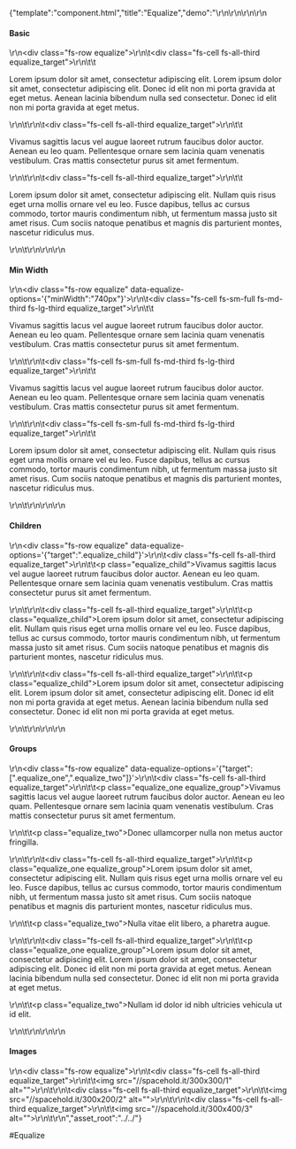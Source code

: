 {"template":"component.html","title":"Equalize","demo":"<style>\r\n\t.equalize_target { background: #eee; margin-bottom: 10px; padding: 15px; }\r\n\t.equalize_target p { margin: 0; }\r\n\t.equalize_child { background: #ccc; }\r\n\t.equalize_group { padding-bottom: 15px; }\r\n\t.equalize_two { font-size: 12px; font-style: italic; }\r\n\t.equalize img { max-width: 100%; /* position: relative; top: 50%; transform: translateY(-50%); -webkit-transform: translateY(-50%); */ }\r\n</style>\r\n\r\n<script>\r\n\t$(function() {\r\n\t\t$(\".equalize\").equalize();\r\n\t});\r\n</script>\r\n\r\n<h4>Basic</h4>\r\n<div class=\"fs-row equalize\">\r\n\t<div class=\"fs-cell fs-all-third equalize_target\">\r\n\t\t<p>Lorem ipsum dolor sit amet, consectetur adipiscing elit. Lorem ipsum dolor sit amet, consectetur adipiscing elit. Donec id elit non mi porta gravida at eget metus. Aenean lacinia bibendum nulla sed consectetur. Donec id elit non mi porta gravida at eget metus.</p>\r\n\t</div>\r\n\t<div class=\"fs-cell fs-all-third equalize_target\">\r\n\t\t<p>Vivamus sagittis lacus vel augue laoreet rutrum faucibus dolor auctor. Aenean eu leo quam. Pellentesque ornare sem lacinia quam venenatis vestibulum. Cras mattis consectetur purus sit amet fermentum.</p>\r\n\t</div>\r\n\t<div class=\"fs-cell fs-all-third equalize_target\">\r\n\t\t<p>Lorem ipsum dolor sit amet, consectetur adipiscing elit. Nullam quis risus eget urna mollis ornare vel eu leo. Fusce dapibus, tellus ac cursus commodo, tortor mauris condimentum nibh, ut fermentum massa justo sit amet risus. Cum sociis natoque penatibus et magnis dis parturient montes, nascetur ridiculus mus.</p>\r\n\t</div>\r\n</div>\r\n\r\n<h4>Min Width</h4>\r\n<div class=\"fs-row equalize\" data-equalize-options='{\"minWidth\":\"740px\"}'>\r\n\t<div class=\"fs-cell fs-sm-full fs-md-third fs-lg-third equalize_target\">\r\n\t\t<p>Vivamus sagittis lacus vel augue laoreet rutrum faucibus dolor auctor. Aenean eu leo quam. Pellentesque ornare sem lacinia quam venenatis vestibulum. Cras mattis consectetur purus sit amet fermentum.</p>\r\n\t</div>\r\n\t<div class=\"fs-cell fs-sm-full fs-md-third fs-lg-third equalize_target\">\r\n\t\t<p>Vivamus sagittis lacus vel augue laoreet rutrum faucibus dolor auctor. Aenean eu leo quam. Pellentesque ornare sem lacinia quam venenatis vestibulum. Cras mattis consectetur purus sit amet fermentum.</p>\r\n\t</div>\r\n\t<div class=\"fs-cell fs-sm-full fs-md-third fs-lg-third equalize_target\">\r\n\t\t<p>Lorem ipsum dolor sit amet, consectetur adipiscing elit. Nullam quis risus eget urna mollis ornare vel eu leo. Fusce dapibus, tellus ac cursus commodo, tortor mauris condimentum nibh, ut fermentum massa justo sit amet risus. Cum sociis natoque penatibus et magnis dis parturient montes, nascetur ridiculus mus.</p>\r\n\t</div>\r\n</div>\r\n\r\n<h4>Children</h4>\r\n<div class=\"fs-row equalize\" data-equalize-options='{\"target\":\".equalize_child\"}'>\r\n\t<div class=\"fs-cell fs-all-third equalize_target\">\r\n\t\t<p class=\"equalize_child\">Vivamus sagittis lacus vel augue laoreet rutrum faucibus dolor auctor. Aenean eu leo quam. Pellentesque ornare sem lacinia quam venenatis vestibulum. Cras mattis consectetur purus sit amet fermentum.</p>\r\n\t</div>\r\n\t<div class=\"fs-cell fs-all-third equalize_target\">\r\n\t\t<p class=\"equalize_child\">Lorem ipsum dolor sit amet, consectetur adipiscing elit. Nullam quis risus eget urna mollis ornare vel eu leo. Fusce dapibus, tellus ac cursus commodo, tortor mauris condimentum nibh, ut fermentum massa justo sit amet risus. Cum sociis natoque penatibus et magnis dis parturient montes, nascetur ridiculus mus.</p>\r\n\t</div>\r\n\t<div class=\"fs-cell fs-all-third equalize_target\">\r\n\t\t<p class=\"equalize_child\">Lorem ipsum dolor sit amet, consectetur adipiscing elit. Lorem ipsum dolor sit amet, consectetur adipiscing elit. Donec id elit non mi porta gravida at eget metus. Aenean lacinia bibendum nulla sed consectetur. Donec id elit non mi porta gravida at eget metus.</p>\r\n\t</div>\r\n</div>\r\n\r\n<h4>Groups</h4>\r\n<div class=\"fs-row equalize\" data-equalize-options='{\"target\":[\".equalize_one\",\".equalize_two\"]}'>\r\n\t<div class=\"fs-cell fs-all-third equalize_target\">\r\n\t\t<p class=\"equalize_one equalize_group\">Vivamus sagittis lacus vel augue laoreet rutrum faucibus dolor auctor. Aenean eu leo quam. Pellentesque ornare sem lacinia quam venenatis vestibulum. Cras mattis consectetur purus sit amet fermentum.</p>\r\n\t\t<p class=\"equalize_two\">Donec ullamcorper nulla non metus auctor fringilla.</p>\r\n\t</div>\r\n\t<div class=\"fs-cell fs-all-third equalize_target\">\r\n\t\t<p class=\"equalize_one equalize_group\">Lorem ipsum dolor sit amet, consectetur adipiscing elit. Nullam quis risus eget urna mollis ornare vel eu leo. Fusce dapibus, tellus ac cursus commodo, tortor mauris condimentum nibh, ut fermentum massa justo sit amet risus. Cum sociis natoque penatibus et magnis dis parturient montes, nascetur ridiculus mus.</p>\r\n\t\t<p class=\"equalize_two\">Nulla vitae elit libero, a pharetra augue.</p>\r\n\t</div>\r\n\t<div class=\"fs-cell fs-all-third equalize_target\">\r\n\t\t<p class=\"equalize_one equalize_group\">Lorem ipsum dolor sit amet, consectetur adipiscing elit. Lorem ipsum dolor sit amet, consectetur adipiscing elit. Donec id elit non mi porta gravida at eget metus. Aenean lacinia bibendum nulla sed consectetur. Donec id elit non mi porta gravida at eget metus.</p>\r\n\t\t<p class=\"equalize_two\">Nullam id dolor id nibh ultricies vehicula ut id elit.</p>\r\n\t</div>\r\n</div>\r\n\r\n<h4>Images</h4>\r\n<div class=\"fs-row equalize\">\r\n\t<div class=\"fs-cell fs-all-third equalize_target\">\r\n\t\t<img src=\"//spacehold.it/300x300/1\" alt=\"\">\r\n\t</div>\r\n\t<div class=\"fs-cell fs-all-third equalize_target\">\r\n\t\t<img src=\"//spacehold.it/300x200/2\" alt=\"\">\r\n\t</div>\r\n\t<div class=\"fs-cell fs-all-third equalize_target\">\r\n\t\t<img src=\"//spacehold.it/300x400/3\" alt=\"\">\r\n\t</div>\r\n</div>","asset_root":"../../"}

 #Equalize
